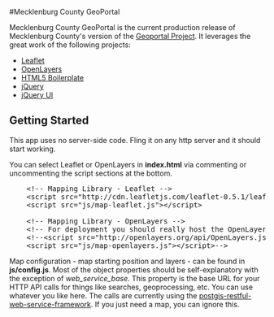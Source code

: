 #Mecklenburg County GeoPortal

Mecklenburg County GeoPortal is the current production release of Mecklenburg County's version of the [Geoportal Project](https://github.com/tobinbradley/GeoPortal-Project). It leverages the great work of the following projects:
* [Leaflet](http://leaflet.cloudmade.com/)
* [OpenLayers](http://openlayers.org/)
* [HTML5 Boilerplate](http://html5boilerplate.com/)
* [jQuery](http://jquery.com/)
* [jQuery UI](http://jqueryui.com/)

## Getting Started
This app uses no server-side code. Fling it on any http server and it should start working.

You can select Leaflet or OpenLayers in __index.html__ via commenting or uncommenting the script sections at the bottom.

<pre>
    &lt;!-- Mapping Library - Leaflet --&gt;
    &lt;script src="http://cdn.leafletjs.com/leaflet-0.5.1/leaflet.js"&gt;&lt;/script&gt;
    &lt;script src="js/map-leaflet.js"&gt;&lt;/script&gt;

    &lt;!-- Mapping Library - OpenLayers --&gt;
    &lt;!-- For deployment you should really host the OpenLayers Library locally so an OpenLayers upgrade  doesn't break your stuff. --&gt;
    &lt;!--&lt;script src="http://openlayers.org/api/OpenLayers.js"&gt;&lt;/script&gt;
    &lt;script src="js/map-openlayers.js"&gt;&lt;/script&gt;--&gt;
</pre>

Map configuration - map starting position and layers - can be found in __js/config.js__. Most of the object properties should be self-explanatory with the exception of _web_service_base_. This property is the base URL for your HTTP API calls for things like searches, geoprocessing, etc. You can use whatever you like here. The calls are currently using the [postgis-restful-web-service-framework](http://code.google.com/p/postgis-restful-web-service-framework/). If you just need a map, you can ignore this.


